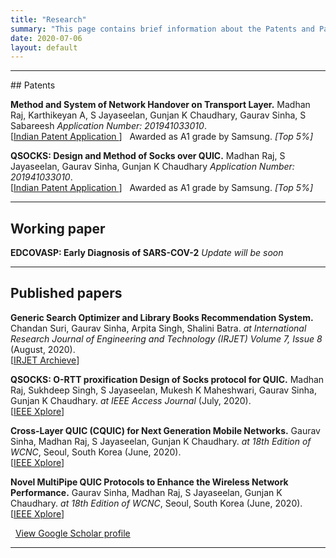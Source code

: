 ```yaml
---
title: "Research"
summary: "This page contains brief information about the Patents and Papers that are under review or published"
date: 2020-07-06
layout: default
---
```

<hr>
## Patents

**Method and System of Network Handover on Transport Layer.** Madhan Raj, Karthikeyan A,  S Jayaseelan, Gunjan K Chaudhary, Gaurav Sinha, S Sabareesh *Application Number: 201941033010*.<br/>
<span class="pub-highlight">
    [<a href="https://drive.google.com/file/d/1ku6dwUkjlUoPSmkXW-cISt-FfalmZ00Q/view?usp=sharing" class="link">Indian Patent Application </a>]
    <span class="award"><i class="fas fa-award fa-fw"></i>&nbsp; Awarded as A1 grade by Samsung. *[Top 5%]* </span>

**QSOCKS: Design and Method of Socks over QUIC.** Madhan Raj, S Jayaseelan, Gaurav Sinha, Gunjan K Chaudhary *Application Number: 201941033010*.<br/>
<span class="pub-highlight">
    [<a href="https://drive.google.com/file/d/1jmHJ0IAgP3Pa969DaR_VwM2jC-c8uNIz/view?usp=sharing" class="link">Indian Patent Application </a>]
    <span class="award"><i class="fas fa-award fa-fw"></i>&nbsp; Awarded as A1 grade by Samsung. *[Top 5%]* </span>

<hr>

## Working paper
**EDCOVASP: Early Diagnosis of SARS-COV-2** *Update will be soon*

<hr>

## Published papers

**Generic Search Optimizer and Library Books Recommendation System.** Chandan Suri, Gaurav Sinha, Arpita Singh, Shalini Batra. *at International Research Journal of Engineering and Technology (IRJET) Volume 7, Issue 8* (August, 2020). <br/>
<span class="pub-highlight">
[<a href="https://irjet.net/archives/V7/i8/IRJET-V7I8114.pdf" class="link">IRJET Archieve</a>]
</span>

**QSOCKS: O-RTT proxification Design of Socks protocol for QUIC.** Madhan Raj, Sukhdeep Singh, S Jayaseelan, Mukesh K Maheshwari, Gaurav Sinha, Gunjan K Chaudhary. *at IEEE Access Journal* (July, 2020). <br/>
<span class="pub-highlight">
[<a href="https://ieeexplore.ieee.org/abstract/document/9153913/" class="link">IEEE Xplore</a>]
</span>

**Cross-Layer QUIC (CQUIC) for Next Generation Mobile Networks.** Gaurav Sinha, Madhan Raj, S Jayaseelan, Gunjan K Chaudhary.  *at 18th Edition of WCNC*, Seoul, South Korea (June, 2020).<br/>
<span class="pub-highlight">
[<a href="https://ieeexplore.ieee.org/document/9120850" class="link">IEEE Xplore</a>]
</span>

**Novel MultiPipe QUIC Protocols to Enhance the Wireless Network Performance.** Gaurav Sinha, Madhan Raj, S Jayaseelan, Gunjan K Chaudhary. *at 18th Edition of WCNC*, Seoul, South Korea (June, 2020).<br/>
<span class="pub-highlight">
[<a href="https://ieeexplore.ieee.org/document/9120821" class="link">IEEE Xplore</a>]
</span>

<span class="award"><i class="fas fa-graduation-cap fa-fw"></i>&nbsp; <a href="https://scholar.google.com/citations?hl=en&user=CjI4CRgAAAAJ">View Google Scholar profile</a></span>

<hr>
